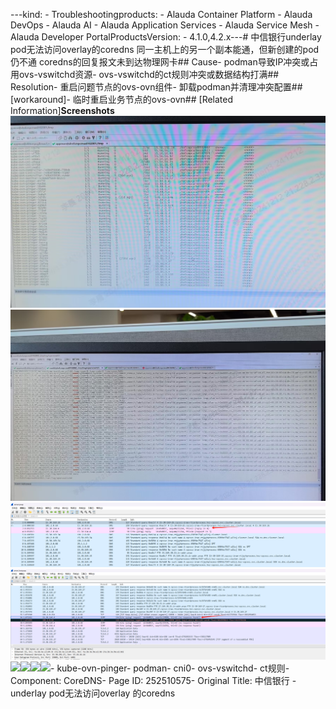 ---kind:   - Troubleshootingproducts:    - Alauda Container Platform   - Alauda DevOps   - Alauda AI   - Alauda Application Services   - Alauda Service Mesh   - Alauda Developer PortalProductsVersion:   - 4.1.0,4.2.x---<!-- A type of document that involves encountering a fault, diag...it, performing root cause analysis, and providing solutions. --># 中信银行underlay pod无法访问overlay的coredns 同一主机上的另一个副本能通，但新创建的pod仍不通 coredns的回复报文未到达物理网卡## Cause- podman导致IP冲突或占用ovs-vswitchd资源- ovs-vswitchd的ct规则冲突或数据结构打满## Resolution- 重启问题节点的ovs-ovn组件- 卸载podman并清理冲突配置## [workaround]- 临时重启业务节点的ovs-ovn## [Related Information]**Screenshots**![](assets/zhong-xin-yin-xing-underlay-podwu-fa-fang-wen-overlay-de-coredns/image-2024-12-13_17-41-10.png)![](assets/zhong-xin-yin-xing-underlay-podwu-fa-fang-wen-overlay-de-coredns/image-2024-12-13_17-47-57.png)![](assets/zhong-xin-yin-xing-underlay-podwu-fa-fang-wen-overlay-de-coredns/image-2024-12-13_18-4-18.png)![](assets/zhong-xin-yin-xing-underlay-podwu-fa-fang-wen-overlay-de-coredns/image-2024-12-13_18-5-8.png)[![](/s/e0e24z/8804/lgmmtf/5.2.7/_/download/resources/com.atlassian.confluence.plugins.confluence-view-file-macro:view-file-macro-resources/images/placeholder-medium-file.png)](/download/attachments/252510575/client.pcap?version=1&modificationDate=1734084035000&api=v2)[![](/s/e0e24z/8804/lgmmtf/5.2.7/_/download/resources/com.atlassian.confluence.plugins.confluence-view-file-macro:view-file-macro-resources/images/placeholder-medium-file.png)](/download/attachments/252510575/client_host.pcap?version=1&modificationDate=1734084035000&api=v2)[![](/s/e0e24z/8804/lgmmtf/5.2.7/_/download/resources/com.atlassian.confluence.plugins.confluence-view-file-macro:view-file-macro-resources/images/placeholder-medium-file.png)](/download/attachments/252510575/server.pcap?version=1&modificationDate=1734084035000&api=v2)[![](/s/e0e24z/8804/lgmmtf/5.2.7/_/download/resources/com.atlassian.confluence.plugins.confluence-view-file-macro:view-file-macro-resources/images/placeholder-medium-file.png)](/download/attachments/252510575/server_host.pcap?version=1&modificationDate=1734084036000&api=v2)- kube-ovn-pinger- podman- cni0- ovs-vswitchd- ct规则- Component: CoreDNS- Page ID: 252510575- Original Title: 中信银行 - underlay pod无法访问overlay 的coredns